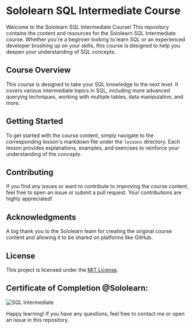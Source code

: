 # Sololearn SQL Intermediate Course

Welcome to the Sololearn SQL Intermediate Course! This repository contains the content and resources for the Sololearn SQL Intermediate course. Whether you're a beginner looking to learn SQL or an experienced developer brushing up on your skills, this course is designed to help you deepen your understanding of SQL concepts.

## Course Overview

This course is designed to take your SQL knowledge to the next level. It covers various intermediate topics in SQL, including more advanced querying techniques, working with multiple tables, data manipulation, and more.


## Getting Started

To get started with the course content, simply navigate to the corresponding lesson's markdown file under the `lessons` directory. Each lesson provides explanations, examples, and exercises to reinforce your understanding of the concepts.

## Contributing

If you find any issues or want to contribute to improving the course content, feel free to open an issue or submit a pull request. Your contributions are highly appreciated!

## Acknowledgments

A big thank you to the Sololearn team for creating the original course content and allowing it to be shared on platforms like GitHub.

## License

This project is licensed under the [MIT License](LICENSE).


## Certificate of Completion @Sololearn:

![SQL Intermediate](https://github.com/AWESOME04/Sololearn-Code-Challenges/assets/102630199/d7635575-8ab5-4424-b248-0a87ec3cb24e)


Happy learning! If you have any questions, feel free to contact me or open an issue in this repository.
